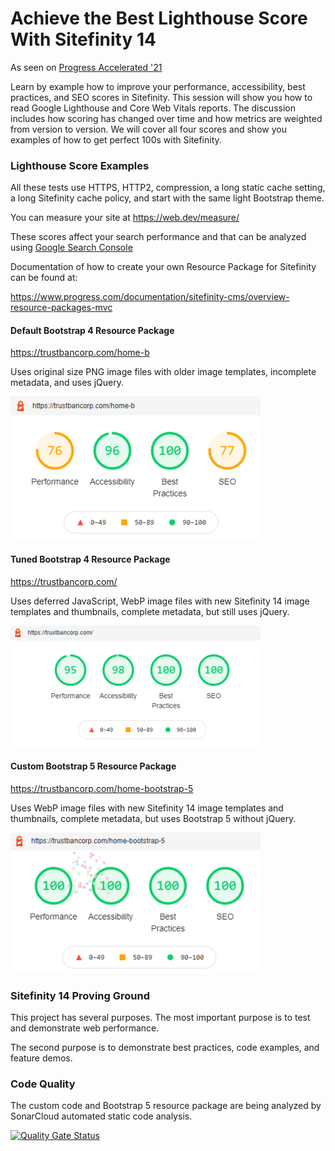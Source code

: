 # Achieve the Best Lighthouse Score With Sitefinity 14

As seen on [Progress Accelerated '21](https://www.progress.com/accelerated/agenda?agendaPath=session/632669)

Learn by example how to improve your performance, accessibility, best practices, and SEO scores in Sitefinity. This session will show you how to read Google Lighthouse and Core Web Vitals reports. The discussion includes how scoring has changed over time and how metrics are weighted from version to version. We will cover all four scores and show you examples of how to get perfect 100s with Sitefinity.


### Lighthouse Score Examples

All these tests use HTTPS, HTTP2, compression, a long static cache setting, a long Sitefinity cache policy, and start with the same light Bootstrap theme.

You can measure your site at https://web.dev/measure/

These scores affect your search performance and that can be analyzed using [Google Search Console](https://search.google.com/search-console)

Documentation of how to create your own Resource Package for Sitefinity can be found at:

https://www.progress.com/documentation/sitefinity-cms/overview-resource-packages-mvc

#### Default Bootstrap 4 Resource Package
https://trustbancorp.com/home-b

Uses original size PNG image files with older image templates, incomplete metadata, and uses jQuery. 

![alt text](documentation/lighthouse-bootstrap-b.png)

#### Tuned Bootstrap 4 Resource Package
https://trustbancorp.com/

Uses deferred JavaScript, WebP image files with new Sitefinity 14 image templates and thumbnails, complete metadata, but still uses jQuery. 

![alt text](documentation/lighthouse.png)


#### Custom Bootstrap 5 Resource Package
https://trustbancorp.com/home-bootstrap-5

Uses WebP image files with new Sitefinity 14 image templates and thumbnails, complete metadata, but uses Bootstrap 5 without jQuery. 

![alt text](documentation/lighthouse-bootstrap-5.png)

### Sitefinity 14 Proving Ground

This project has several purposes.  The most important purpose is to test and demonstrate web performance.

The second purpose is to demonstrate best practices, code examples, and feature demos.

### Code Quality

The custom code and Bootstrap 5 resource package are being analyzed by SonarCloud automated static code analysis.

[![Quality Gate Status](https://sonarcloud.io/api/project_badges/measure?project=Sitefinity-Partners_sitefinity-14-web-vitals&metric=alert_status&token=d83fca59415818a88ad9c0b8e655d1a525e27e30)](https://sonarcloud.io/dashboard?id=Sitefinity-Partners_sitefinity-14-web-vitals)

